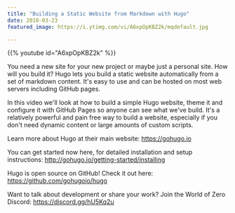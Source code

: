```yaml
---
title: "Building a Static Website from Markdown with Hugo"
date: 2018-03-23
featured_image: https://i.ytimg.com/vi/A6xpOpKBZ2k/mqdefault.jpg

---
```


{{% youtube id="A6xpOpKBZ2k" %}}

You need a new site for your new project or maybe just a personal site. How will you build it? Hugo lets you build a static website automatically from a set of markdown content. It's easy to use and can be hosted on most web servers including GitHub pages.

In this video we'll look at how to build a simple Hugo website, theme it and configure it with GitHub Pages so anyone can see what we've build. It's a relatively powerful and pain free way to build a website, especially if you don't need dynamic content or large amounts of custom scripts.

Learn more about Hugo at their main website: https://gohugo.io

You can get started now here, for detailed installation and setup instructions: http://gohugo.io/getting-started/installing

Hugo is open source on GitHub! Check it out here: https://github.com/gohugoio/hugo

Want to talk about development or share your work? Join the World of Zero Discord: https://discord.gg/hU5Kq2u